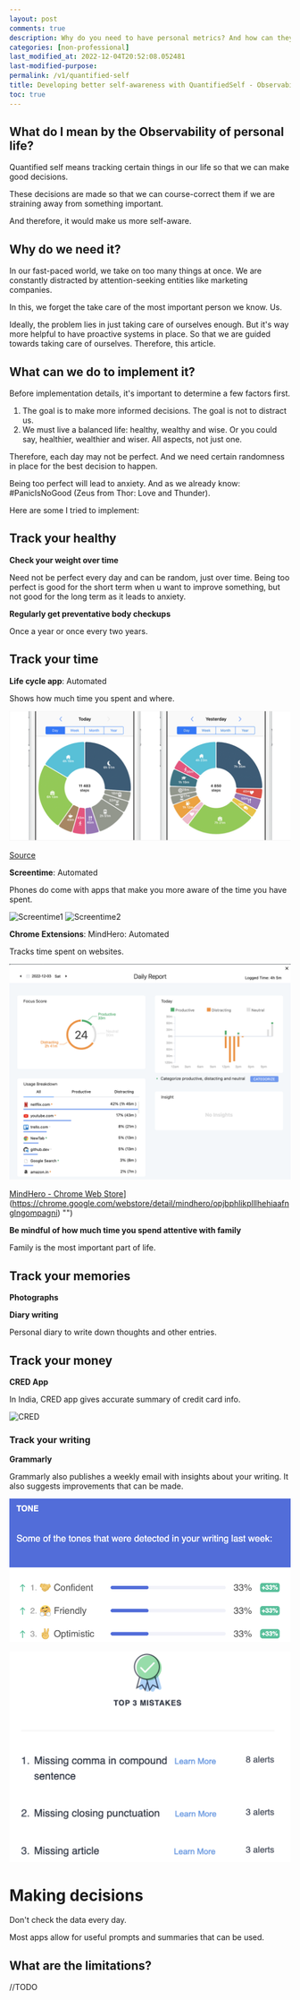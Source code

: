 ```yaml
---
layout: post
comments: true
description: Why do you need to have personal metrics? And how can they help you make informed decisions and stay on the path?
categories: [non-professional]
last_modified_at: 2022-12-04T20:52:08.052481
last-modified-purpose:
permalink: /v1/quantified-self
title: Developing better self-awareness with QuantifiedSelf - Observability for personal life.
toc: true
---
```


## What do I mean by the Observability of personal life?

Quantified self means tracking certain things in our life so that we can make good decisions.

These decisions are made so that we can course-correct them if we are straining away from something important.

And therefore, it would make us more self-aware.

## Why do we need it?

In our fast-paced world, we take on too many things at once. We are constantly distracted by attention-seeking entities like marketing companies.

In this, we forget the take care of the most important person we know. Us.

Ideally, the problem lies in just taking care of ourselves enough. But it's way more helpful to have proactive systems in place. So that we are guided towards taking care of ourselves. Therefore, this article.

## What can we do to implement it?

Before implementation details, it's important to determine a few factors first.

1. The goal is to make more informed decisions. The goal is not to distract us.
2. We must live a balanced life: healthy, wealthy and wise. Or you could say, healthier, wealthier and wiser. All aspects, not just one.

Therefore, each day may not be perfect. And we need certain randomness in place for the best decision to happen.

Being too perfect will lead to anxiety. And as we already know: #PanicIsNoGood (Zeus from Thor: Love and Thunder).

Here are some I tried to implement:

## Track your healthy

**Check your weight over time**

Need not be perfect every day and can be random, just over time. Being too perfect is good for the short term when u want to improve something, but not good for the long term as it leads to anxiety.

**Regularly get preventative body checkups**

Once a year or once every two years.

## Track your time

**Life cycle app**: Automated

Shows how much time you spent and where.

![Lifecycle](/images/v1-quantified-self/lifecycle.png)

[Source](https://northcube.com/)

**Screentime**: Automated

Phones do come with apps that make you more aware of the time you have spent.

![Screentime1](/images/v1-quantified-self/screentime1.png)
![Screentime2](/images/v1-quantified-self/screentime2.png)

**Chrome Extensions**: MindHero: Automated

Tracks time spent on websites.

![Mind Hero](/images/v1-quantified-self/mind-hero.png)

[MindHero - Chrome Web Store]([https://chrome.google.com/webstore/detail/mindhero/opjbphlikplllhehiaafnglngompagni)](https://chrome.google.com/webstore/detail/mindhero/opjbphlikplllhehiaafnglngompagni) "‌")

**Be mindful of how much time you spend attentive with family**

Family is the most important part of life.

## Track your memories

**Photographs**

**Diary writing**

Personal diary to write down thoughts and other entries.

## Track your money

**CRED App**

In India, CRED app gives accurate summary of credit card info.

![CRED](/images/v1-quantified-self/cred.png)

### Track your writing

**Grammarly**

Grammarly also publishes a weekly email with insights about your writing. It also suggests improvements that can be made.

![Grammarly1](/images/v1-quantified-self/grammarly1.png)

![Grammarly2](/images/v1-quantified-self/grammarly2.png)

# Making decisions

Don't check the data every day.

Most apps allow for useful prompts and summaries that can be used.

## What are the limitations?

//TODO